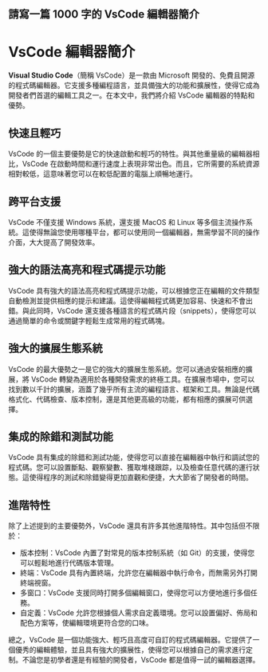 ## 請寫一篇 1000 字的  VsCode 編輯器簡介

# VsCode 編輯器簡介

**Visual Studio Code**（簡稱 VsCode）是一款由 Microsoft 開發的、免費且開源的程式碼編輯器。它支援多種編程語言，並具備強大的功能和擴展性，使得它成為開發者們首選的編輯工具之一。在本文中，我們將介紹 VsCode 編輯器的特點和優勢。

## 快速且輕巧

VsCode 的一個主要優勢是它的快速啟動和輕巧的特性。與其他重量級的編輯器相比，VsCode 在啟動時間和運行速度上表現非常出色。而且，它所需要的系統資源相對較低，這意味著您可以在較低配置的電腦上順暢地運行。

## 跨平台支援

VsCode 不僅支援 Windows 系統，還支援 MacOS 和 Linux 等多個主流操作系統。這使得無論您使用哪種平台，都可以使用同一個編輯器，無需學習不同的操作介面，大大提高了開發效率。

## 強大的語法高亮和程式碼提示功能

VsCode 具有強大的語法高亮和程式碼提示功能，可以根據您正在編輯的文件類型自動檢測並提供相應的提示和建議。這使得編輯程式碼更加容易、快速和不會出錯。與此同時，VsCode 還支援各種語言的程式碼片段（snippets），使得您可以通過簡單的命令或關鍵字輕鬆生成常用的程式碼塊。

## 強大的擴展生態系統

VsCode 的最大優勢之一是它的強大的擴展生態系統。您可以通過安裝相應的擴展，將 VsCode 轉變為適用於各種開發需求的終極工具。在擴展市場中，您可以找到數以千計的擴展，涵蓋了幾乎所有主流的編程語言、框架和工具。無論是代碼格式化、代碼檢查、版本控制，還是其他更高級的功能，都有相應的擴展可供選擇。

## 集成的除錯和測試功能

VsCode 具有集成的除錯和測試功能，使得您可以直接在編輯器中執行和調試您的程式碼。您可以設置斷點、觀察變數、獲取堆棧跟踪，以及檢查任意代碼的運行狀態。這使得程序的測試和除錯變得更加直觀和便捷，大大節省了開發者的時間。

## 進階特性

除了上述提到的主要優勢外，VsCode 還具有許多其他進階特性。其中包括但不限於：

- 版本控制：VsCode 內置了對常見的版本控制系統（如 Git）的支援，使得您可以輕鬆地進行代碼版本管理。
- 終端：VsCode 具有內置終端，允許您在編輯器中執行命令，而無需另外打開終端視窗。
- 多窗口：VsCode 支援同時打開多個編輯窗口，使得您可以方便地進行多個任務。
- 自定義：VsCode 允許您根據個人需求自定義環境。您可以設置偏好、佈局和配色方案等，使編輯環境更符合您的口味。

總之，VsCode 是一個功能強大、輕巧且高度可自訂的程式碼編輯器。它提供了一個優秀的編輯體驗，並且具有強大的擴展性，使得您可以根據自己的需求進行定制。不論您是初學者還是有經驗的開發者，VsCode 都是值得一試的編輯器選擇。